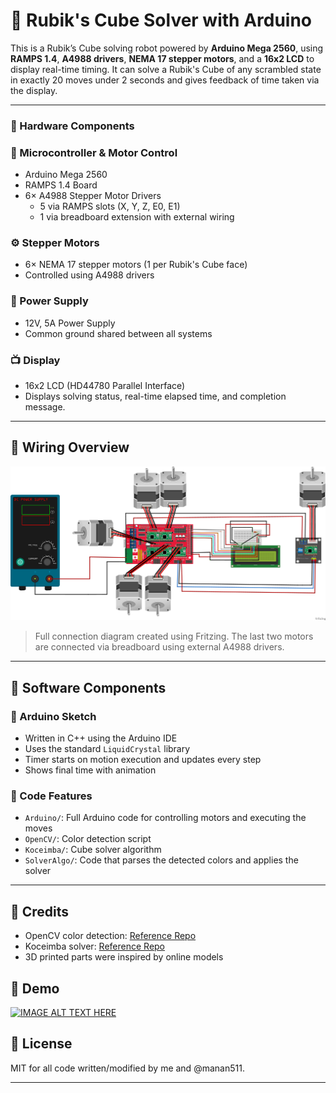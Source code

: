 # 🧊 Rubik's Cube Solver with Arduino 

This is a Rubik’s Cube solving robot powered by **Arduino Mega 2560**, using **RAMPS 1.4**, **A4988 drivers**, **NEMA 17 stepper motors**, and a **16x2 LCD** to display real-time timing. It can solve a Rubik's Cube of any scrambled state in exactly 20 moves under 2 seconds and gives feedback of time taken via the display.

---

### 🧰 Hardware Components

### 🔌 Microcontroller & Motor Control
- Arduino Mega 2560
- RAMPS 1.4 Board
- 6× A4988 Stepper Motor Drivers
  - 5 via RAMPS slots (X, Y, Z, E0, E1)
  - 1 via breadboard extension with external wiring

### ⚙️ Stepper Motors
- 6× NEMA 17 stepper motors (1 per Rubik's Cube face)
- Controlled using A4988 drivers

### 🔋 Power Supply
- 12V, 5A Power Supply
- Common ground shared between all systems

### 📺 Display
- 16x2 LCD (HD44780 Parallel Interface)
- Displays solving status, real-time elapsed time, and completion message.

---

## 🔌 Wiring Overview

![Wiring Diagram](fritzingsketch.png)

> Full connection diagram created using Fritzing. The last two motors are connected via breadboard using external A4988 drivers.
---

## 🧠 Software Components

### 🧾 Arduino Sketch
- Written in C++ using the Arduino IDE
- Uses the standard `LiquidCrystal` library
- Timer starts on motion execution and updates every step
- Shows final time with animation

### 🧱 Code Features
- `Arduino/`: Full Arduino code for controlling motors and executing the moves
- `OpenCV/`: Color detection script
- `Koceimba/`: Cube solver algorithm 
- `SolverAlgo/`: Code that parses the detected colors and applies the solver

---
## 🙏 Credits
- OpenCV color detection: [Reference Repo]([https://github.com/username/color-detector](https://github.com/prahalad12345/cubesolver/blob/main/colorreader.py))  
- Koceimba solver: [Reference Repo]([https://github.com/username/koceimba-solver](https://github.com/prahalad12345/cubesolver/blob/main/solver.py))
- 3D printed parts were inspired by online models

## 🎥 Demo
[![IMAGE ALT TEXT HERE](https://github.com/user-attachments/assets/ebeb1fb9-0243-45b7-8648-3a207db50d76)](https://www.youtube.com/shorts/S8Q5pxlBp1k)

## 📜 License

MIT for all code written/modified by me and @manan511.

---

